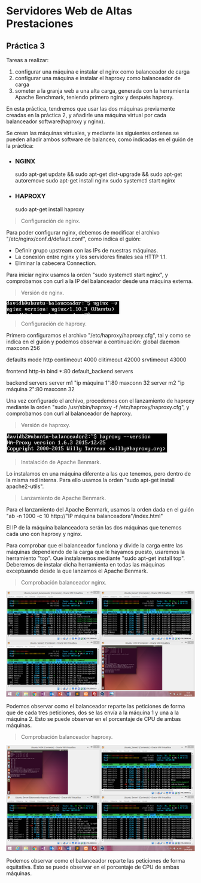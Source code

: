 # Servidores Web de Altas Prestaciones

## Práctica 3

Tareas a realizar:
  1. configurar una máquina e instalar el nginx como balanceador de carga
  2. configurar una máquina e instalar el haproxy como balanceador de carga
  3. someter a la granja web a una alta carga, generada con la herramienta Apache Benchmark, teniendo primero nginx y después haproxy.

En esta práctica, tendremos que usar las dos máquinas previamente creadas en la práctica 2, y añadirle una máquina virtual por cada balanceador software(haproxy y nginx).

Se crean las máquinas virtuales, y mediante las siguientes ordenes se pueden añadir ambos software de balanceo, como indicadas en el guión de la práctica:
  - ### NGINX
  
    sudo apt-get update && sudo apt-get dist-upgrade && sudo apt-get autoremove
    sudo apt-get install nginx
    sudo systemctl start nginx
    
  - ### HAPROXY
  
    sudo apt-get install haproxy
   
>Configuración de nginx.

Para poder configurar nginx, debemos de modificar el archivo "/etc/nginx/conf.d/default.conf", como indica el guión:
  - Definir grupo upstream con las IPs de nuestras máquinas.
  - La conexión entre nginx y los servidores finales sea HTTP 1.1.
  - Eliminar la cabecera Connection.
  
Para iniciar nginx usamos la orden "sudo systemctl start nginx", y comprobamos con curl a la IP del balanceador desde una máquina externa.

> Versión de nginx.

![alt text](https://github.com/Davidj231996/Servidores-Web-de-Altas-Prestaciones-SWAP-/blob/master/practica3/Captura%20de%20pantalla%20(86).png "Confirmación de la copia del tar.tgz")

> Configuración de haproxy.

Primero configuramos el archivo "/etc/haproxy/haproxy.cfg", tal y como se indica en el guión y podemos observar a continuación:
  global
    daemon
    maxconn 256
    
  defaults
    mode http
    contimeout 4000
    clitimeout 42000
    srvtimeout 43000
    
  frontend http-in
    bind *:80
    default_backend servers
    
  backend servers
    server m1 "ip máquina 1":80 maxconn 32
    server m2 "ip máquina 2":80 maxconn 32

Una vez configurado el archivo, procedemos con el lanzamiento de haproxy mediante la orden "sudo /usr/sbin/haproxy -f /etc/haproxy/haproxy.cfg", y comprobamos con curl al balanceador de haproxy.

> Versión de haproxy.

![alt text](https://github.com/Davidj231996/Servidores-Web-de-Altas-Prestaciones-SWAP-/blob/master/practica3/Captura%20de%20pantalla%20(85).png "Confirmación de la copia del tar.tgz")

> Instalación de Apache Benmark.

 Lo instalamos en una máquina diferente a las que tenemos, pero dentro de la misma red interna. Para ello usamos la orden "sudo apt-get install apache2-utils".
 
 > Lanzamiento de Apache Benmark.
 
 Para el lanzamiento del Apache Benmark, usamos la orden dada en el guión "ab -n 1000 -c 10 http://"IP máquina balanceadora"/index.html"
 
 El IP de la máquina balanceadora serán las dos máquinas que tenemos cada uno con haproxy y nginx.
 
 Para comprobar que el balanceador funciona y divide la carga entre las máquinas dependiendo de la carga que le hayamos puesto, usaremos la herramiento "top". Que instalaremos mediante "sudo apt-get install top". Deberemos de instalar dicha herramienta en todas las máquinas exceptuando desde la que lanzamos el Apache Benmark.
 
 > Comprobación balanceador nginx.
 
 ![alt text](https://github.com/Davidj231996/Servidores-Web-de-Altas-Prestaciones-SWAP-/blob/master/practica3/Captura%20de%20pantalla%20(89).png "Confirmación de la copia del tar.tgz")
 
 Podemos observar como el balanceador reparte las peticiones de forma que de cada tres peticiones, dos se las envía a la máquina 1 y una a la máquina 2. Esto se puede observar en el porcentaje de CPU de ambas máquinas.
 > Comprobación balanceador haproxy.
 
 ![alt text](https://github.com/Davidj231996/Servidores-Web-de-Altas-Prestaciones-SWAP-/blob/master/practica3/Captura%20de%20pantalla%20(90).png "Confirmación de la copia del tar.tgz")
 
 Podemos observar como el balanceador reparte las peticiones de forma equitativa. Esto se puede observar en el porcentaje de CPU de ambas máquinas.
